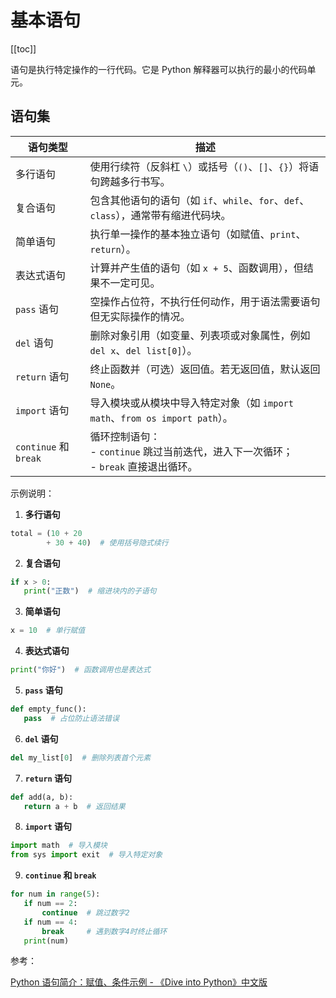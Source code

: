 # 基本语句

[[toc]]

语句是执行特定操作的一行代码。它是 Python 解释器可以执行的最小的代码单元。

## 语句集

| **语句类型**             | **描述**                                                         |
| -------------------- | -------------------------------------------------------------- |
| 多行语句                 | 使用行续符（反斜杠 `\`）或括号（`()`、`[]`、`{}`）将语句跨越多行书写。                    |
| 复合语句                 | 包含其他语句的语句（如 `if`、`while`、`for`、`def`、`class`），通常带有缩进代码块。       |
| 简单语句                 | 执行单一操作的基本独立语句（如赋值、`print`、`return`）。                           |
| 表达式语句                | 计算并产生值的语句（如 `x + 5`、函数调用），但结果不一定可见。                            |
| `pass` 语句            | 空操作占位符，不执行任何动作，用于语法需要语句但无实际操作的情况。                              |
| `del` 语句             | 删除对象引用（如变量、列表项或对象属性，例如 `del x`、`del list[0]`）。                 |
| `return` 语句          | 终止函数并（可选）返回值。若无返回值，默认返回 `None`。                                |
| `import` 语句          | 导入模块或从模块中导入特定对象（如 `import math`、`from os import path`）。        |
| `continue` 和 `break` | 循环控制语句：<br> - `continue` 跳过当前迭代，进入下一次循环；<br> - `break` 直接退出循环。 |
示例说明：

1. **多行语句**  
```python
total = (10 + 20 
		+ 30 + 40)  # 使用括号隐式续行
```
2. **复合语句**  
```python
if x > 0:
   print("正数")  # 缩进块内的子语句
```
3. **简单语句**  
```python
x = 10  # 单行赋值
```
4. **表达式语句**  
```python
print("你好")  # 函数调用也是表达式
```
5. **`pass` 语句**  
```python
def empty_func():
   pass  # 占位防止语法错误
```
6. **`del` 语句**  
```python
del my_list[0]  # 删除列表首个元素
```
7. **`return` 语句**  
```python
def add(a, b):
   return a + b  # 返回结果
```
8. **`import` 语句**  
```python
import math  # 导入模块
from sys import exit  # 导入特定对象
```
9. **`continue` 和 `break`**  
```python
for num in range(5):
   if num == 2:
	   continue  # 跳过数字2
   if num == 4:
	   break     # 遇到数字4时终止循环
   print(num)
```


参考：

[Python 语句简介：赋值、条件示例 - 《Dive into Python》中文版](https://diveintopython.cn/learn/statements#expression-statements)